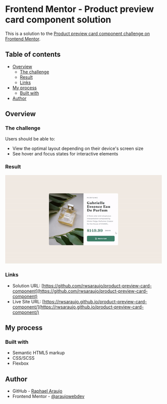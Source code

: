 # Frontend Mentor - Product preview card component solution

This is a solution to the [Product preview card component challenge on Frontend Mentor](https://www.frontendmentor.io/challenges/product-preview-card-component-GO7UmttRfa).

## Table of contents

- [Overview](#overview)
  - [The challenge](#the-challenge)
  - [Result](#Result)
  - [Links](#links)
- [My process](#my-process)
  - [Built with](#built-with)
- [Author](#author)

## Overview

### The challenge

Users should be able to:

- View the optimal layout depending on their device's screen size
- See hover and focus states for interactive elements

### Result

![](./sample/sample.gif)

### Links

- Solution URL: [https://github.com/rwsaraujo/product-preview-card-component](https://github.com/rwsaraujo/product-preview-card-component)
- Live Site URL: [https://rwsaraujo.github.io/product-preview-card-component/](https://rwsaraujo.github.io/product-preview-card-component/)

## My process

### Built with

- Semantic HTML5 markup
- CSS/SCSS
- Flexbox

## Author

- GitHub - [Raphael Araujo](https://github.com/rwsaraujo)
- Frontend Mentor - [@araujowebdev](https://www.frontendmentor.io/profile/araujowebdev)
